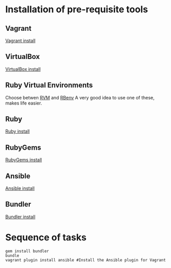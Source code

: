 # Installation of pre-requisite tools

## Vagrant
[Vagrant install](https://www.vagrantup.com/downloads.html)

## VirtualBox
[VirtualBox install](https://www.virtualbox.org/wiki/Downloads)

## Ruby Virtual Environments
Choose betwen [RVM](https://rvm.io/rvm/install) and [RBenv](http://octopress.org/docs/setup/rbenv/)
A very good idea to use one of these, makes life easier.

## Ruby
[Ruby install](https://www.ruby-lang.org/en/downloads/)

## RubyGems
[RubyGems install](https://rubygems.org/pages/download)

## Ansible
[Ansible install](http://docs.ansible.com/ansible/latest/intro_installation.html#installation)

## Bundler
[Bundler install](http://bundler.io/)


# Sequence of tasks

```
gem install bundler
bundle
vagrant plugin install ansible #Install the Ansible plugin for Vagrant
```


